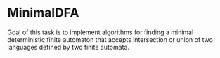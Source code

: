 # MinimalDFA
Goal of this task is to implement algorithms for finding a minimal deterministic finite automaton that accepts intersection or union of two languages defined by two finite automata.
